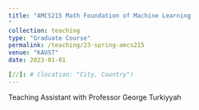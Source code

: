 ```yaml
---
title: "AMCS215 Math Foundation of Machine Learning
"
collection: teaching
type: "Graduate Course"
permalink: /teaching/23-spring-amcs215
venue: "KAUST"
date: 2023-01-01

[//]: # (location: "City, Country")
---
```


Teaching Assistant with Professor George Turkiyyah

[//]: # ()
[//]: # (Heading 1)

[//]: # (======)

[//]: # ()
[//]: # (Heading 2)

[//]: # (======)

[//]: # ()
[//]: # (Heading 3)

[//]: # (======)
